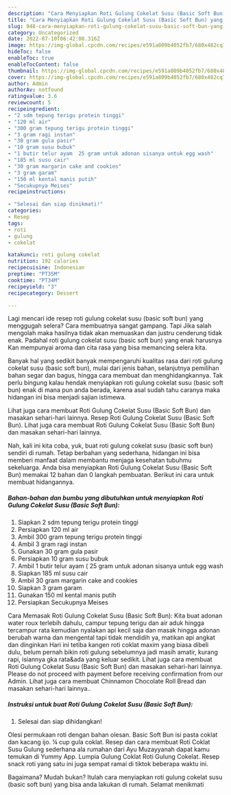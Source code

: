 ```yaml
---
description: "Cara Menyiapkan Roti Gulung Cokelat Susu (Basic Soft Bun) yang Lezat Sekali, Buat Buka Puasa Lezat"
title: "Cara Menyiapkan Roti Gulung Cokelat Susu (Basic Soft Bun) yang Lezat Sekali, Buat Buka Puasa Lezat"
slug: 948-cara-menyiapkan-roti-gulung-cokelat-susu-basic-soft-bun-yang-lezat-sekali-buat-buka-puasa-lezat
category: Uncategorized
date: 2022-07-10T06:42:08.316Z
image: https://img-global.cpcdn.com/recipes/e591a809b4052fb7/680x482cq70/roti-gulung-cokelat-susu-basic-soft-bun-foto-resep-utama.jpg
hideToc: false
enableToc: true
enableTocContent: false
thumbnail: https://img-global.cpcdn.com/recipes/e591a809b4052fb7/680x482cq70/roti-gulung-cokelat-susu-basic-soft-bun-foto-resep-utama.jpg
cover: https://img-global.cpcdn.com/recipes/e591a809b4052fb7/680x482cq70/roti-gulung-cokelat-susu-basic-soft-bun-foto-resep-utama.jpg
author: Admin
authorAv: notfound
ratingvalue: 3.6
reviewcount: 5
recipeingredient:
- "2 sdm tepung terigu protein tinggi"
- "120 ml air"
- "300 gram tepung terigu protein tinggi"
- "3 gram ragi instan"
- "30 gram gula pasir"
- "10 gram susu bubuk"
- "1 butir telur ayam  25 gram untuk adonan sisanya untuk egg wash"
- "185 ml susu cair"
- "30 gram margarin cake and cookies"
- "3 gram garam"
- "150 ml kental manis putih"
- "Secukupnya Meises"
recipeinstructions:

- "Selesai dan siap dinikmati!"
categories:
- Resep
tags:
- roti
- gulung
- cokelat

katakunci: roti gulung cokelat 
nutrition: 192 calories
recipecuisine: Indonesian
preptime: "PT35M"
cooktime: "PT34M"
recipeyield: "3"
recipecategory: Dessert

---
```



Lagi mencari ide resep roti gulung cokelat susu (basic soft bun) yang menggugah selera? Cara membuatnya sangat gampang. Tapi Jika salah mengolah maka hasilnya tidak akan memuaskan dan justru cenderung tidak enak. Padahal roti gulung cokelat susu (basic soft bun) yang enak harusnya Kan mempunyai aroma dan cita rasa yang bisa memancing selera kita.


Banyak hal yang sedikit banyak mempengaruhi kualitas rasa dari roti gulung cokelat susu (basic soft bun), mulai dari jenis bahan, selanjutnya pemilihan bahan segar dan bagus, hingga cara membuat dan menghidangkannya. Tak perlu bingung kalau hendak menyiapkan roti gulung cokelat susu (basic soft bun) enak di mana pun anda berada, karena asal sudah tahu caranya maka hidangan ini bisa menjadi sajian istimewa.

Lihat juga cara membuat Roti Gulung Cokelat Susu (Basic Soft Bun) dan masakan sehari-hari lainnya. Resep Roti Gulung Cokelat Susu (Basic Soft Bun). Lihat juga cara membuat Roti Gulung Cokelat Susu (Basic Soft Bun) dan masakan sehari-hari lainnya.


Nah, kali ini kita coba, yuk, buat roti gulung cokelat susu (basic soft bun) sendiri di rumah. Tetap berbahan yang sederhana, hidangan ini bisa memberi manfaat dalam membantu menjaga kesehatan tubuhmu sekeluarga. Anda bisa menyiapkan Roti Gulung Cokelat Susu (Basic Soft Bun) memakai 12 bahan dan 0 langkah pembuatan. Berikut ini cara untuk membuat hidangannya.

<!--inarticleads1-->

##### Bahan-bahan dan bumbu yang dibutuhkan untuk menyiapkan Roti Gulung Cokelat Susu (Basic Soft Bun):

1. Siapkan 2 sdm tepung terigu protein tinggi
1. Persiapkan 120 ml air
1. Ambil 300 gram tepung terigu protein tinggi
1. Ambil 3 gram ragi instan
1. Gunakan 30 gram gula pasir
1. Persiapkan 10 gram susu bubuk
1. Ambil 1 butir telur ayam ( 25 gram untuk adonan sisanya untuk egg wash
1. Siapkan 185 ml susu cair
1. Ambil 30 gram margarin cake and cookies
1. Siapkan 3 gram garam
1. Gunakan 150 ml kental manis putih
1. Persiapkan Secukupnya Meises


Cara Memasak Roti Gulung Cokelat Susu (Basic Soft Bun): Kita buat adonan water roux terlebih dahulu, campur tepung terigu dan air aduk hingga tercampur rata kemudian nyalakan api kecil saja dan masak hingga adonan berubah warna dan mengental tapi tidak mendidih ya, matikan api angkat dan dinginkan Hari ini tetiba kangen roti coklat maxim yang biasa dibeli dulu, belum pernah bikin roti gulung sebelumnya jadi masih amatir, kurang rapi, isiannya gka rata&amp;ada yang keluar sedikit. Lihat juga cara membuat Roti Gulung Cokelat Susu (Basic Soft Bun) dan masakan sehari-hari lainnya. Please do not proceed with payment before receiving confirmation from our Admin. Lihat juga cara membuat Chinnamon Chocolate Roll Bread dan masakan sehari-hari lainnya.. 

<!--inarticleads2-->

##### Instruksi untuk buat Roti Gulung Cokelat Susu (Basic Soft Bun):


1. Selesai dan siap dihidangkan!

Olesi permukaan roti dengan bahan olesan. Basic Soft Bun isi pasta coklat dan kacang ijo. ¼ cup gula coklat. Resep dan cara membuat Roti Coklat Susu Gulung sederhana ala rumahan dari Ayu Muzayyanah dapat kamu temukan di Yummy App. Lumpia Gulung Coklat Roti Gulung Cokelat. Resep snack roti yang satu ini juga sempat ramai di tiktok beberapa waktu ini. 

Bagaimana? Mudah bukan? Itulah cara menyiapkan roti gulung cokelat susu (basic soft bun) yang bisa anda lakukan di rumah. Selamat menikmati
